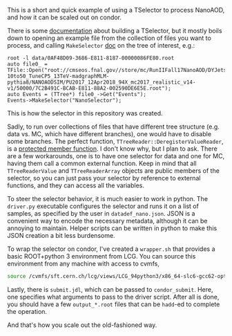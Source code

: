 This is a short and quick example of using a TSelector to process NanoAOD,
and how it can be scaled out on condor.

There is some [documentation](https://root.cern.ch/developing-tselector) about building a TSelector,
but it mostly boils down to opening an example file from the collection of files you want to process,
and calling `MakeSelector` [doc](https://root.cern.ch/doc/master/classTTree.html#abe2c6509820373c42a88f343434cbcb4) on the tree of interest, e.g.:
```
root -l data/0AF48D09-3686-E811-8187-00000086FE80.root
auto file0_ = TFile::Open("root://cmseos.fnal.gov//store/mc/RunIIFall17NanoAOD/DYJetsToLL_M-10to50_TuneCP5_13TeV-madgraphMLM-pythia8/NANOAODSIM/PU2017_12Apr2018_94X_mc2017_realistic_v14-v1/50000/7C2B491C-BCAB-E811-88A2-002590DE6E5E.root");
auto Events = (TTree*) file0_->Get("Events");
Events->MakeSelector("NanoSelector");
```

This is how the selector in this repository was created.

Sadly, to run over collections of files that have different tree structure (e.g. data vs. MC, which have different branches),
one would have to disable some branches.  The perfect function, `TTreeReader::DeregisterValueReader`, is a [protected member function](https://root.cern.ch/doc/v608/classTTreeReader.html#ab9df60de0ade744cb2d5ef423cd12aec).
I don't know why, but I plan to ask.  There are a few workarounds, one is to have one selector for data and one for MC, having them call a common external function.
Keep in mind that all `TTreeReaderValue` and `TTreeReaderArray` objects are public members of the selector, so you can just pass your selector by reference to external
functions, and they can access all the variables.

To steer the selector behavior, it is much easier to work in python.  The `driver.py` executable configures the selector and runs it on
a list of samples, as specified by the user in `datadef_nano.json`.  JSON is a convenient way to encode the necessary metadata, although
it can be annoying to maintain.  Helper scripts can be written in python to make this JSON creation a bit less burdensome.

To wrap the selector on condor, I've created a `wrapper.sh` that provides a basic ROOT+python 3 environment from LCG.
You can source this environment from any machine with access to cvmfs,
```bash
source /cvmfs/sft.cern.ch/lcg/views/LCG_94python3/x86_64-slc6-gcc62-opt/setup.sh
```

Lastly, there is `submit.jdl`, which can be passed to `condor_submit`.  Here, one specifies what arguments to pass to the driver script.
After all is done, you should have a few `output_*.root` files that can be `hadd`-ed to complete the operation.

And that's how you scale out the old-fashioned way.
